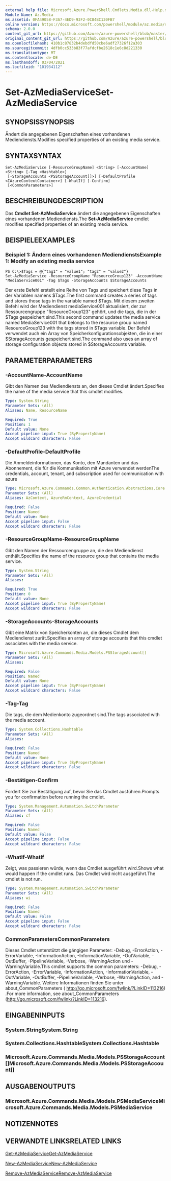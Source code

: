 ```yaml
---
external help file: Microsoft.Azure.PowerShell.Cmdlets.Media.dll-Help.xml
Module Name: Az.Media
ms.assetid: 0FA49058-F3A7-4ED9-93F2-0C84BC130FB7
online version: https://docs.microsoft.com/powershell/module/az.media/set-azmediaservice
schema: 2.0.0
content_git_url: https://github.com/Azure/azure-powershell/blob/master/src/Media/Media/help/Set-AzMediaService.md
original_content_git_url: https://github.com/Azure/azure-powershell/blob/master/src/Media/Media/help/Set-AzMediaService.md
ms.openlocfilehash: 410b1c87832b4debdfd50cbe6adf27326f12a303
ms.sourcegitcommit: 4dfb0cc533b83f77afdcfbe2618c1e6c8d221330
ms.translationtype: MT
ms.contentlocale: de-DE
ms.lasthandoff: 03/04/2021
ms.locfileid: "101934112"
---
```

# <span data-ttu-id="568ca-101">Set-AzMediaService</span><span class="sxs-lookup"><span data-stu-id="568ca-101">Set-AzMediaService</span></span>

## <span data-ttu-id="568ca-102">SYNOPSIS</span><span class="sxs-lookup"><span data-stu-id="568ca-102">SYNOPSIS</span></span>
<span data-ttu-id="568ca-103">Ändert die angegebenen Eigenschaften eines vorhandenen Mediendiensts.</span><span class="sxs-lookup"><span data-stu-id="568ca-103">Modifies specified properties of an existing media service.</span></span>

## <span data-ttu-id="568ca-104">SYNTAX</span><span class="sxs-lookup"><span data-stu-id="568ca-104">SYNTAX</span></span>

```
Set-AzMediaService [-ResourceGroupName] <String> [-AccountName] <String> [-Tag <Hashtable>]
 [-StorageAccounts <PSStorageAccount[]>] [-DefaultProfile <IAzureContextContainer>] [-WhatIf] [-Confirm]
 [<CommonParameters>]
```

## <span data-ttu-id="568ca-105">BESCHREIBUNG</span><span class="sxs-lookup"><span data-stu-id="568ca-105">DESCRIPTION</span></span>
<span data-ttu-id="568ca-106">Das **Cmdlet Set-AzMediaService** ändert die angegebenen Eigenschaften eines vorhandenen Mediendiensts.</span><span class="sxs-lookup"><span data-stu-id="568ca-106">The **Set-AzMediaService** cmdlet modifies specified properties of an existing media service.</span></span>

## <span data-ttu-id="568ca-107">BEISPIELE</span><span class="sxs-lookup"><span data-stu-id="568ca-107">EXAMPLES</span></span>

### <span data-ttu-id="568ca-108">Beispiel 1: Ändern eines vorhandenen Mediendiensts</span><span class="sxs-lookup"><span data-stu-id="568ca-108">Example 1: Modify an existing media service</span></span>
```
PS C:\>$Tags = @{"tag1" = "value1"; "tag2" = "value2"}
Set-AzMediaService -ResourceGroupName "ResourceGroup123" -AccountName "MediaService001" -Tag $Tags -StorageAccounts $StorageAccounts
```

<span data-ttu-id="568ca-109">Der erste Befehl erstellt eine Reihe von Tags und speichert diese Tags in der Variablen namens $Tags.</span><span class="sxs-lookup"><span data-stu-id="568ca-109">The first command creates a series of tags and stores those tags in the variable named $Tags.</span></span>
<span data-ttu-id="568ca-110">Mit diesem zweiten Befehl wird der Mediendienst mediaService001 aktualisiert, der zur Ressourcengruppe "ResourceGroup123" gehört, und die tags, die in der $Tags gespeichert sind.</span><span class="sxs-lookup"><span data-stu-id="568ca-110">This second command updates the media service named MediaService001 that belongs to the resource group named ResourceGroup123 with the tags stored in $Tags variable.</span></span>
<span data-ttu-id="568ca-111">Der Befehl verwendet auch ein Array von Speicherkonfigurationsobjekten, die in einer $StorageAccounts gespeichert sind.</span><span class="sxs-lookup"><span data-stu-id="568ca-111">The command also uses an array of storage configuration objects stored in $StorageAccounts variable.</span></span>

## <span data-ttu-id="568ca-112">PARAMETER</span><span class="sxs-lookup"><span data-stu-id="568ca-112">PARAMETERS</span></span>

### <span data-ttu-id="568ca-113">-AccountName</span><span class="sxs-lookup"><span data-stu-id="568ca-113">-AccountName</span></span>
<span data-ttu-id="568ca-114">Gibt den Namen des Mediendiensts an, den dieses Cmdlet ändert.</span><span class="sxs-lookup"><span data-stu-id="568ca-114">Specifies the name of the media service that this cmdlet modifies.</span></span>

```yaml
Type: System.String
Parameter Sets: (All)
Aliases: Name, ResourceName

Required: True
Position: 1
Default value: None
Accept pipeline input: True (ByPropertyName)
Accept wildcard characters: False
```

### <span data-ttu-id="568ca-115">-DefaultProfile</span><span class="sxs-lookup"><span data-stu-id="568ca-115">-DefaultProfile</span></span>
<span data-ttu-id="568ca-116">Die Anmeldeinformationen, das Konto, den Mandanten und das Abonnement, die für die Kommunikation mit Azure verwendet werden</span><span class="sxs-lookup"><span data-stu-id="568ca-116">The credentials, account, tenant, and subscription used for communication with azure</span></span>

```yaml
Type: Microsoft.Azure.Commands.Common.Authentication.Abstractions.Core.IAzureContextContainer
Parameter Sets: (All)
Aliases: AzContext, AzureRmContext, AzureCredential

Required: False
Position: Named
Default value: None
Accept pipeline input: False
Accept wildcard characters: False
```

### <span data-ttu-id="568ca-117">-ResourceGroupName</span><span class="sxs-lookup"><span data-stu-id="568ca-117">-ResourceGroupName</span></span>
<span data-ttu-id="568ca-118">Gibt den Namen der Ressourcengruppe an, die den Mediendienst enthält.</span><span class="sxs-lookup"><span data-stu-id="568ca-118">Specifies the name of the resource group that contains the media service.</span></span>

```yaml
Type: System.String
Parameter Sets: (All)
Aliases:

Required: True
Position: 0
Default value: None
Accept pipeline input: True (ByPropertyName)
Accept wildcard characters: False
```

### <span data-ttu-id="568ca-119">-StorageAccounts</span><span class="sxs-lookup"><span data-stu-id="568ca-119">-StorageAccounts</span></span>
<span data-ttu-id="568ca-120">Gibt eine Matrix von Speicherkonten an, die dieses Cmdlet dem Mediendienst zurät.</span><span class="sxs-lookup"><span data-stu-id="568ca-120">Specifies an array of storage accounts that this cmdlet associates with the media service.</span></span>

```yaml
Type: Microsoft.Azure.Commands.Media.Models.PSStorageAccount[]
Parameter Sets: (All)
Aliases:

Required: False
Position: Named
Default value: None
Accept pipeline input: True (ByPropertyName)
Accept wildcard characters: False
```

### <span data-ttu-id="568ca-121">-Tag</span><span class="sxs-lookup"><span data-stu-id="568ca-121">-Tag</span></span>
<span data-ttu-id="568ca-122">Die tags, die dem Medienkonto zugeordnet sind.</span><span class="sxs-lookup"><span data-stu-id="568ca-122">The tags associated with the media account.</span></span>

```yaml
Type: System.Collections.Hashtable
Parameter Sets: (All)
Aliases:

Required: False
Position: Named
Default value: None
Accept pipeline input: True (ByPropertyName)
Accept wildcard characters: False
```

### <span data-ttu-id="568ca-123">-Bestätigen</span><span class="sxs-lookup"><span data-stu-id="568ca-123">-Confirm</span></span>
<span data-ttu-id="568ca-124">Fordert Sie zur Bestätigung auf, bevor Sie das Cmdlet ausführen.</span><span class="sxs-lookup"><span data-stu-id="568ca-124">Prompts you for confirmation before running the cmdlet.</span></span>

```yaml
Type: System.Management.Automation.SwitchParameter
Parameter Sets: (All)
Aliases: cf

Required: False
Position: Named
Default value: False
Accept pipeline input: False
Accept wildcard characters: False
```

### <span data-ttu-id="568ca-125">-WhatIf</span><span class="sxs-lookup"><span data-stu-id="568ca-125">-WhatIf</span></span>
<span data-ttu-id="568ca-126">Zeigt, was passieren würde, wenn das Cmdlet ausgeführt wird.</span><span class="sxs-lookup"><span data-stu-id="568ca-126">Shows what would happen if the cmdlet runs.</span></span>
<span data-ttu-id="568ca-127">Das Cmdlet wird nicht ausgeführt.</span><span class="sxs-lookup"><span data-stu-id="568ca-127">The cmdlet is not run.</span></span>

```yaml
Type: System.Management.Automation.SwitchParameter
Parameter Sets: (All)
Aliases: wi

Required: False
Position: Named
Default value: False
Accept pipeline input: False
Accept wildcard characters: False
```

### <span data-ttu-id="568ca-128">CommonParameters</span><span class="sxs-lookup"><span data-stu-id="568ca-128">CommonParameters</span></span>
<span data-ttu-id="568ca-129">Dieses Cmdlet unterstützt die gängigen Parameter: -Debug, -ErrorAction, -ErrorVariable, -InformationAction, -InformationVariable, -OutVariable, -OutBuffer, -PipelineVariable, -Verbose, -WarningAction und -WarningVariable.</span><span class="sxs-lookup"><span data-stu-id="568ca-129">This cmdlet supports the common parameters: -Debug, -ErrorAction, -ErrorVariable, -InformationAction, -InformationVariable, -OutVariable, -OutBuffer, -PipelineVariable, -Verbose, -WarningAction, and -WarningVariable.</span></span> <span data-ttu-id="568ca-130">Weitere Informationen finden Sie unter about_CommonParameters ( http://go.microsoft.com/fwlink/?LinkID=113216) .</span><span class="sxs-lookup"><span data-stu-id="568ca-130">For more information, see about_CommonParameters (http://go.microsoft.com/fwlink/?LinkID=113216).</span></span>

## <span data-ttu-id="568ca-131">EINGABEN</span><span class="sxs-lookup"><span data-stu-id="568ca-131">INPUTS</span></span>

### <span data-ttu-id="568ca-132">System.String</span><span class="sxs-lookup"><span data-stu-id="568ca-132">System.String</span></span>

### <span data-ttu-id="568ca-133">System.Collections.Hashtable</span><span class="sxs-lookup"><span data-stu-id="568ca-133">System.Collections.Hashtable</span></span>

### <span data-ttu-id="568ca-134">Microsoft.Azure.Commands.Media.Models.PSStorageAccount[]</span><span class="sxs-lookup"><span data-stu-id="568ca-134">Microsoft.Azure.Commands.Media.Models.PSStorageAccount[]</span></span>

## <span data-ttu-id="568ca-135">AUSGABEN</span><span class="sxs-lookup"><span data-stu-id="568ca-135">OUTPUTS</span></span>

### <span data-ttu-id="568ca-136">Microsoft.Azure.Commands.Media.Models.PSMediaService</span><span class="sxs-lookup"><span data-stu-id="568ca-136">Microsoft.Azure.Commands.Media.Models.PSMediaService</span></span>

## <span data-ttu-id="568ca-137">NOTIZEN</span><span class="sxs-lookup"><span data-stu-id="568ca-137">NOTES</span></span>

## <span data-ttu-id="568ca-138">VERWANDTE LINKS</span><span class="sxs-lookup"><span data-stu-id="568ca-138">RELATED LINKS</span></span>

[<span data-ttu-id="568ca-139">Get-AzMediaService</span><span class="sxs-lookup"><span data-stu-id="568ca-139">Get-AzMediaService</span></span>](./Get-AzMediaService.md)

[<span data-ttu-id="568ca-140">New-AzMediaService</span><span class="sxs-lookup"><span data-stu-id="568ca-140">New-AzMediaService</span></span>](./New-AzMediaService.md)

[<span data-ttu-id="568ca-141">Remove-AzMediaService</span><span class="sxs-lookup"><span data-stu-id="568ca-141">Remove-AzMediaService</span></span>](./Remove-AzMediaService.md)


